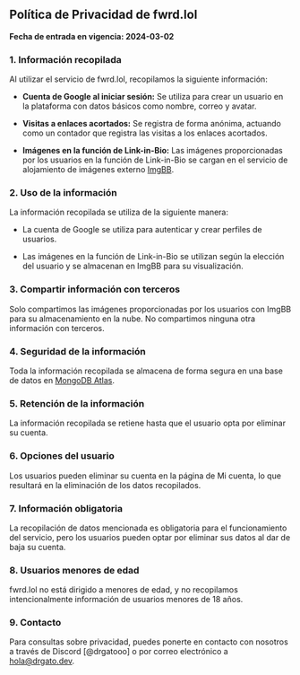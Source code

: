 ## Política de Privacidad de fwrd.lol

**Fecha de entrada en vigencia: 2024-03-02**

### 1. Información recopilada

Al utilizar el servicio de fwrd.lol, recopilamos la siguiente información:

- **Cuenta de Google al iniciar sesión:** Se utiliza para crear un usuario en la plataforma con datos básicos como nombre, correo y avatar.

- **Visitas a enlaces acortados:** Se registra de forma anónima, actuando como un contador que registra las visitas a los enlaces acortados.

- **Imágenes en la función de Link-in-Bio:** Las imágenes proporcionadas por los usuarios en la función de Link-in-Bio se cargan en el servicio de alojamiento de imágenes externo [ImgBB](https://imgbb.com/).

### 2. Uso de la información

La información recopilada se utiliza de la siguiente manera:

- La cuenta de Google se utiliza para autenticar y crear perfiles de usuarios.

- Las imágenes en la función de Link-in-Bio se utilizan según la elección del usuario y se almacenan en ImgBB para su visualización.

### 3. Compartir información con terceros

Solo compartimos las imágenes proporcionadas por los usuarios con ImgBB para su almacenamiento en la nube. No compartimos ninguna otra información con terceros.

### 4. Seguridad de la información

Toda la información recopilada se almacena de forma segura en una base de datos en [MongoDB Atlas](https://www.mongodb.com/cloud/atlas).

### 5. Retención de la información

La información recopilada se retiene hasta que el usuario opta por eliminar su cuenta.

### 6. Opciones del usuario

Los usuarios pueden eliminar su cuenta en la página de Mi cuenta, lo que resultará en la eliminación de los datos recopilados.

### 7. Información obligatoria

La recopilación de datos mencionada es obligatoria para el funcionamiento del servicio, pero los usuarios pueden optar por eliminar sus datos al dar de baja su cuenta.

### 8. Usuarios menores de edad

fwrd.lol no está dirigido a menores de edad, y no recopilamos intencionalmente información de usuarios menores de 18 años.

### 9. Contacto

Para consultas sobre privacidad, puedes ponerte en contacto con nosotros a través de Discord [@drgatooo] o por correo electrónico a [hola@drgato.dev](mailto:hi@drgato.dev).

